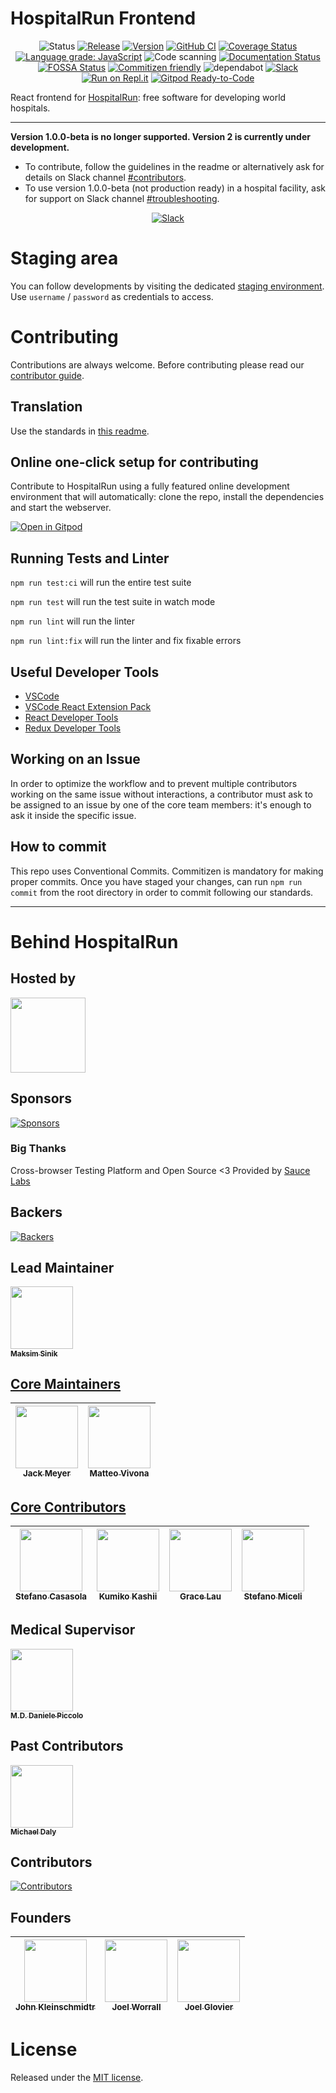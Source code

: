 # HospitalRun Frontend

<div align="center">

![Status](https://img.shields.io/badge/Status-developing-brightgree) [![Release](https://img.shields.io/github/release/HospitalRun/hospitalrun-frontend.svg)](https://github.com/HospitalRun/hospitalrun-frontend/releases) [![Version](https://img.shields.io/github/package-json/v/hospitalrun/hospitalrun-frontend)](https://github.com/HospitalRun/hospitalrun-frontend/releases)
[![GitHub CI](https://github.com/HospitalRun/frontend/workflows/GitHub%20CI/badge.svg)](https://github.com/HospitalRun/frontend/actions) [![Coverage Status](https://coveralls.io/repos/github/HospitalRun/hospitalrun-frontend/badge.svg?branch=master)](https://coveralls.io/github/HospitalRun/hospitalrun-frontend?branch=master) [![Language grade: JavaScript](https://img.shields.io/lgtm/grade/javascript/g/HospitalRun/hospitalrun-frontend.svg?logo=lgtm&logoWidth=18)](https://lgtm.com/projects/g/HospitalRun/hospitalrun-frontend/context:javascript) ![Code scanning](https://github.com/HospitalRun/hospitalrun-frontend/workflows/Code%20scanning/badge.svg?branch=master) [![Documentation Status](https://readthedocs.org/projects/hospitalrun-frontend/badge/?version=latest)](https://hospitalrun-frontend.readthedocs.io)
[![FOSSA Status](https://app.fossa.io/api/projects/git%2Bgithub.com%2FHospitalRun%2Fhospitalrun-frontend.svg?type=shield)](https://app.fossa.io/projects/git%2Bgithub.com%2FHospitalRun%2Fhospitalrun-frontend?ref=badge_large) [![Commitizen friendly](https://img.shields.io/badge/commitizen-friendly-brightgreen.svg)](http://commitizen.github.io/cz-cli/)
![dependabot](https://api.dependabot.com/badges/status?host=github&repo=HospitalRun/hospitalrun-frontend) [![Slack](https://hospitalrun-slack.herokuapp.com/badge.svg)](https://hospitalrun-slack.herokuapp.com) [![Run on Repl.it](https://repl.it/badge/github/HospitalRun/hospitalrun-frontend)](https://repl.it/github/HospitalRun/hospitalrun-frontend)
[![Gitpod Ready-to-Code](https://img.shields.io/badge/Gitpod-ready--to--code-blue?logo=gitpod)](https://gitpod.io/#https://github.com/HospitalRun/hospitalrun-frontend)

</div>

React frontend for [HospitalRun](http://hospitalrun.io/): free software for developing world hospitals.

---

**Version 1.0.0-beta is no longer supported. Version 2 is currently under development.**

- To contribute, follow the guidelines in the readme or alternatively ask for details on Slack channel [#contributors](https://hospitalrun-slack.herokuapp.com).
- To use version 1.0.0-beta (not production ready) in a hospital facility, ask for support on Slack channel [#troubleshooting](https://hospitalrun-slack.herokuapp.com).

<div align="center">

[![Slack](https://img.shields.io/badge/Slack-Join%20our%20devs%20group-blueviolet?style=for-the-badge&logo=slack)](https://hospitalrun-slack.herokuapp.com)

</div>

# Staging area 

You can follow developments by visiting the dedicated [staging environment](https://staging.hospitalrun.io). Use `username` / `password` as credentials to access.

# Contributing

Contributions are always welcome. Before contributing please read our [contributor guide](https://github.com/HospitalRun/hospitalrun-frontend/blob/master/.github/CONTRIBUTING.md).

## Translation

Use the standards in [this readme](https://github.com/HospitalRun/hospitalrun-frontend/tree/master/src/locales/README.md).

## Online one-click setup for contributing

Contribute to HospitalRun using a fully featured online development environment that will automatically: clone the repo, install the dependencies and start the webserver.

[![Open in Gitpod](https://gitpod.io/button/open-in-gitpod.svg)](https://gitpod.io/#https://github.com/HospitalRun/hospitalrun-frontend)

## Running Tests and Linter

`npm run test:ci` will run the entire test suite

`npm run test` will run the test suite in watch mode

`npm run lint` will run the linter

`npm run lint:fix` will run the linter and fix fixable errors

## Useful Developer Tools

- [VSCode](https://code.visualstudio.com/)
- [VSCode React Extension Pack](https://marketplace.visualstudio.com/items?itemName=jawandarajbir.react-vscode-extension-pack)
- [React Developer Tools](https://chrome.google.com/webstore/detail/react-developer-tools/fmkadmapgofadopljbjfkapdkoienihi?hl=en)
- [Redux Developer Tools](https://chrome.google.com/webstore/detail/redux-devtools/lmhkpmbekcpmknklioeibfkpmmfibljd?hl=en)

## Working on an Issue

In order to optimize the workflow and to prevent multiple contributors working on the same issue without interactions, a contributor must ask to be assigned to an issue by one of the core team members: it's enough to ask it inside the specific issue.

## How to commit

This repo uses Conventional Commits. Commitizen is mandatory for making proper commits. Once you have staged your changes, can run `npm run commit` from the root directory in order to commit following our standards.

<hr />

# Behind HospitalRun

## Hosted by

[<img src="https://github.com/openjs-foundation/cross-project-council/blob/master/logos/openjsf-color.png?raw=true" width="120px;"/>](https://openjsf.org/projects/#atlarge)

## Sponsors

[![Sponsors](https://opencollective.com/hospitalrun/sponsors.svg?width=890)](https://opencollective.com/hospitalrun/contribute/sponsors-336/checkout)

### Big Thanks

Cross-browser Testing Platform and Open Source <3 Provided by [Sauce Labs][homepage]

[homepage]: https://saucelabs.com

## Backers

[![Backers](https://opencollective.com/hospitalrun/backers.svg?width=890)](https://opencollective.com/hospitalrun/contribute/backers-335/checkout)

## Lead Maintainer

[<img src="https://avatars2.githubusercontent.com/u/1620916?s=460&v=4" width="100px;"/><br /><sub><b>Maksim Sinik</b></sub>](https://github.com/fox1t)<br />

## [Core Maintainers](https://github.com/orgs/HospitalRun/teams/core-maintainers)

<!-- prettier-ignore -->
| [<img src="https://avatars3.githubusercontent.com/u/18731800?s=460&v=4" width="100px;"/><br /><sub><b>Jack Meyer</b></sub>](https://github.com/jackcmeyer) | [<img src="https://avatars0.githubusercontent.com/u/6388707?s=460&v=4" width="100px;"/><br /><sub><b>Matteo Vivona</b></sub>](https://github.com/tehKapa) |
|---|---|

## [Core Contributors](https://github.com/orgs/HospitalRun/teams/core-contributor)

<!-- prettier-ignore -->
| [<img src="https://avatars3.githubusercontent.com/u/25089405?s=460&v=4" width="100px;"/><br /><sub><b>Stefano Casasola</b></sub>](https://github.com/irvelervel) |  [<img src="https://avatars2.githubusercontent.com/u/8810755?s=460&u=495b69e528066f88944d8ce487ce39afe01b9ccb&v=4" width="100px;"/><br /><sub><b>Kumiko Kashii</b></sub>](https://github.com/kumikokashii) | [<img src="https://avatars3.githubusercontent.com/u/603924?s=460&v=4" width="100px;"/><br /><sub><b>Grace Lau</b></sub>](https://github.com/lauggh) | [<img src="https://avatars2.githubusercontent.com/u/26657904?s=460&u=d960bf3d95ae0c9bb858f1f069fff03e51254ddb&v=4" width="100px;"/><br /><sub><b>Stefano Miceli</b></sub>](https://github.com/StefanoMiC) |
|---|---|---|---|

## Medical Supervisor

[<img src="https://avatars2.githubusercontent.com/u/24660474?s=460&v=4" width="100px;"/><br /><sub><b>M.D. Daniele Piccolo</b></sub>](https://it.linkedin.com/in/danielepiccolo)<br />

## Past Contributors

[<img src="https://avatars2.githubusercontent.com/u/8914893?s=460&v=4" width="100px;"/><br /><sub><b>Michael Daly</b></sub>](https://github.com/MichaelDalyDev)<br />

## Contributors

[![Contributors](https://opencollective.com/hospitalrun/contributors.svg?width=960&button=false)](https://github.com/HospitalRun/hospitalrun-frontend/graphs/contributors)

## Founders

<!-- prettier-ignore -->
| [<img src="https://avatars0.githubusercontent.com/u/609052?s=460&v=4" width="100px;"/><br /><sub><b>John Kleinschmidtr</b></sub>](https://github.com/jkleinsc) | [<img src="https://avatars0.githubusercontent.com/u/929261?s=400&v=4" width="100px;"/><br /><sub><b>Joel Worrall</b></sub>](https://github.com/tangollama)  | [<img src="https://avatars0.githubusercontent.com/u/1319791?s=460&v=4" width="100px;"/><br /><sub><b>Joel Glovier</b></sub>](https://github.com/jglovier)  |
|---|---|---|

# License

Released under the [MIT license](LICENSE).

